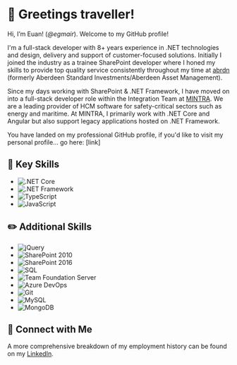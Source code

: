 # 👋 Greetings traveller!
Hi, I’m Euan! (*@egmair*). Welcome to my GitHub profile!

I'm a full-stack developer with 8+ years experience in .NET technologies and design, delivery and support of customer-focused solutions. Initially I joined the industry as a trainee SharePoint developer where I honed my skills to provide top quality service consistently throughout my time at [abrdn](https://www.abrdn.com/en-gb) (formerly Aberdeen Standard Investments/Aberdeen Asset Management).

Since my days working with SharePoint & .NET Framework, I have moved on into a full-stack developer role within the Integration Team at [MINTRA](https://mintra.com/). We are a leading provider of HCM software for safety-critical sectors such as energy and maritime. At MINTRA, I primarily work with .NET Core and Angular but also support legacy applications hosted on .NET Framework.

You have landed on my professional GitHub profile, if you'd like to visit my personal profile... go here: [link]

## 🔑 Key Skills
- ![.NET Core](https://img.shields.io/badge/.NET-Core-blueviolet)
- ![.NET Framework](https://img.shields.io/badge/.NET-Framework-blueviolet) 
- ![TypeScript](https://img.shields.io/badge/-TypeScript-blue)
- ![JavaScript](https://img.shields.io/badge/-JavaScript-yellow)


## ✏️ Additional Skills
- ![jQuery](https://img.shields.io/badge/-jQuery-yellowgreen)
- ![SharePoint 2010](https://img.shields.io/badge/SharePoint-2010-blue)
- ![SharePoint 2016](https://img.shields.io/badge/SharePoint-2016-blue)
- ![SQL](https://img.shields.io/badge/-MySQL-informational)
- ![Team Foundation Server](https://img.shields.io/badge/-Team%20Foundation%20Server-informational)
- ![Azure DevOps](https://img.shields.io/badge/-Azure%20DevOps-informational)
- ![Git](https://img.shields.io/badge/-Git-critical)
- ![MySQL](https://img.shields.io/badge/-MySQL-informational)
- ![MongoDB](https://img.shields.io/badge/MongoDB-green)

## 🤝 Connect with Me
A more comprehensive breakdown of my employment history can be found on my [LinkedIn](https://www.linkedin.com/in/euangmair/).
